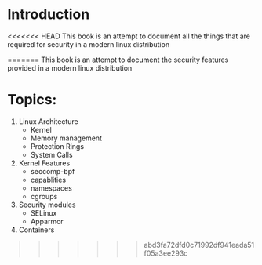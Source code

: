 # Introduction

<<<<<<< HEAD
This book is an attempt to document all the things that are required for security in a modern linux distribution

=======
This book is an attempt to document the security features provided in a modern linux distribution

# Topics:
1. Linux Architecture
    - Kernel
    - Memory management
    - Protection Rings
    - System Calls
2. Kernel Features
    - seccomp-bpf
    - capablities
    - namespaces
    - cgroups
3. Security modules
    - SELinux
    - Apparmor
4. Containers
>>>>>>> abd3fa72dfd0c71992df941eada51f05a3ee293c
